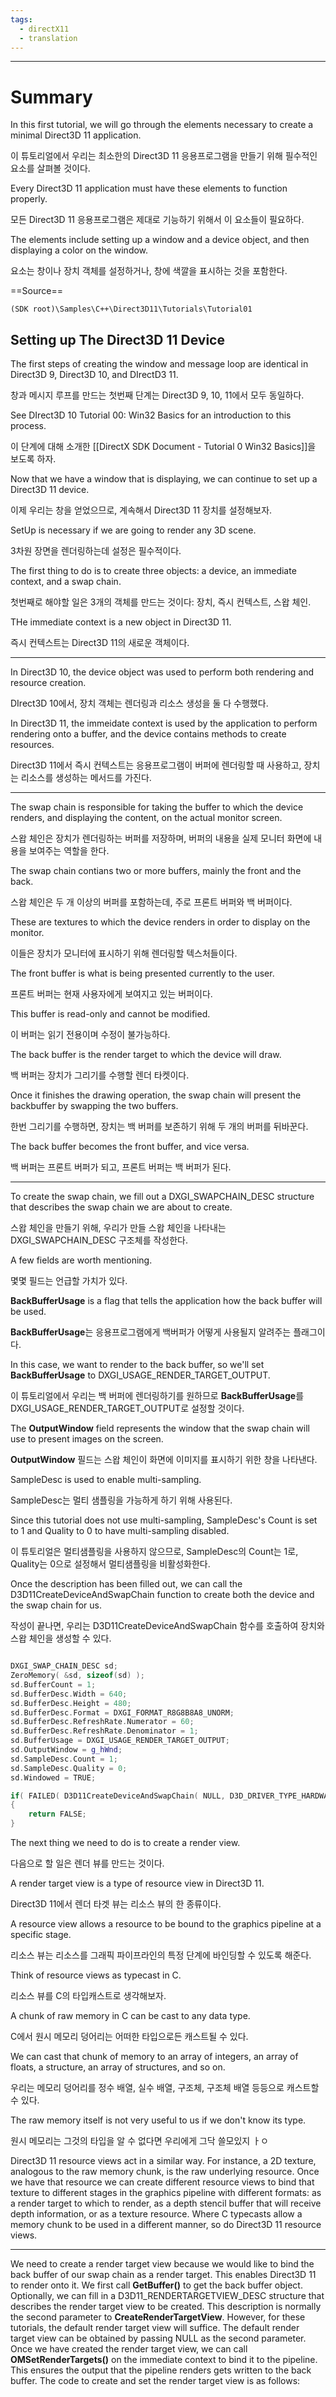 ```yaml
---
tags:
  - directX11
  - translation
---
```

---

# Summary

In this first tutorial, we will go through the elements necessary to create a minimal Direct3D 11 application.

이 튜토리얼에서 우리는 최소한의 Direct3D 11 응용프로그램을 만들기 위해 필수적인 요소를 살펴볼 것이다.

Every Direct3D 11 application must have these elements to function properly.

모든 Direct3D 11 응용프로그램은 제대로 기능하기 위해서 이 요소들이 필요하다.

The elements include setting up a window and a device object, and then displaying a color on the window.

요소는 창이나 장치 객체를 설정하거나, 창에 색깔을 표시하는 것을 포함한다.

==Source==

`(SDK root)\Samples\C++\Direct3D11\Tutorials\Tutorial01`

## Setting up The Direct3D 11 Device

The first steps of creating the window and message loop are identical in Direct3D 9, Direct3D 10, and DIrectD3 11.

창과 메시지 루프를 만드는 첫번째 단계는 Direct3D 9, 10, 11에서 모두 동일하다.

See DIrect3D 10 Tutorial 00: Win32 Basics for an introduction to this process.

이 단계에 대해 소개한 [[DirectX SDK Document - Tutorial 0 Win32 Basics]]을 보도록 하자.

Now that we have a window that is displaying, we can continue to set up a Direct3D 11 device.

이제 우리는 창을 얻었으므로, 계속해서 Direct3D 11 장치를 설정해보자.

SetUp is necessary if we are going to render any 3D scene.

3차원 장면을 렌더링하는데 설정은 필수적이다.

The first thing to do is to create three objects: a device, an immediate context, and a swap chain.

첫번째로 해야할 일은 3개의 객체를 만드는 것이다: 장치, 즉시 컨텍스트, 스왑 체인.

THe immediate context is a new object in Direct3D 11.

즉시 컨텍스트는 Direct3D 11의 새로운 객체이다.

---

In Direct3D 10, the device object was used to perform both rendering and resource creation.

DIrect3D 10에서, 장치 객체는 렌더링과 리소스 생성을 둘 다 수행했다.

In Direct3D 11, the immeidate context is used by the application to perform rendering onto a buffer, and the device contains methods to create resources.

Direct3D 11에서 즉시 컨텍스트는 응용프로그램이 버퍼에 렌더링할 때 사용하고, 장치는 리소스를 생성하는 메서드를 가진다.

---

The swap chain is responsible for taking the buffer to which the device renders, and displaying the content, on the actual monitor screen.

스왑 체인은 장치가 렌더링하는 버퍼를 저장하며, 버퍼의 내용을 실제 모니터 화면에 내용을 보여주는 역할을 한다.

The swap chain contians two or more buffers, mainly the front and the back.

스왑 체인은 두 개 이상의 버퍼를 포함하는데, 주로 프론트 버퍼와 백 버퍼이다.

These are textures to which the device renders in order to display on the monitor.

이들은 장치가 모니터에 표시하기 위해 렌더링할 텍스처들이다.

The front buffer is what is being presented currently to the user.

프론트 버퍼는 현재 사용자에게 보여지고 있는 버퍼이다.

This buffer is read-only and cannot be modified.

이 버퍼는 읽기 전용이며 수정이 불가능하다.

The back buffer is the render target to which the device will draw.

백 버퍼는 장치가 그리기를 수행할 렌더 타켓이다.

Once it finishes the drawing operation, the swap chain will present the backbuffer by swapping the two buffers.

한번 그리기를 수행하면, 장치는 백 버퍼를 보존하기 위해 두 개의 버퍼를 뒤바꾼다.

The back buffer becomes the front buffer, and vice versa.

백 버퍼는 프론트 버퍼가 되고, 프론트 버퍼는 백 버퍼가 된다.

---

To create the swap chain, we fill out a DXGI_SWAPCHAIN_DESC structure that describes the swap chain we are about to create.

스왑 체인을 만들기 위해, 우리가 만들 스왑 체인을 나타내는 DXGI_SWAPCHAIN_DESC 구조체를 작성한다.

A few fields are worth mentioning.

몇몇 필드는 언급할 가치가 있다.

**BackBufferUsage** is a flag that tells the application how the back buffer will be used.

**BackBufferUsage**는 응용프로그램에게 백버퍼가 어떻게 사용될지 알려주는 플래그이다.

In this case, we want to render to the back buffer, so we'll set **BackBufferUsage** to DXGI_USAGE_RENDER_TARGET_OUTPUT.

이 튜토리얼에서 우리는 백 버퍼에 렌더링하기를 원하므로 **BackBufferUsage**를 DXGI_USAGE_RENDER_TARGET_OUTPUT로 설정할 것이다.

The **OutputWindow** field represents the window that the swap chain will use to present images on the screen.

**OutputWindow** 필드는 스왑 체인이 화면에 이미지를 표시하기 위한 창을 나타낸다.


SampleDesc is used to enable multi-sampling.

SampleDesc는 멀티 샘플링을 가능하게 하기 위해 사용된다.

Since this tutorial does not use multi-sampling, SampleDesc's Count is set to 1 and Quality to 0 to have multi-sampling disabled.

이 튜토리얼은 멀티샘플링을 사용하지 않으므로, SampleDesc의 Count는 1로, Quality는 0으로 설정해서 멀티샘플링을 비활성화한다.

Once the description has been filled out, we can call the D3D11CreateDeviceAndSwapChain function to create both the device and the swap chain for us.

작성이 끝나면, 우리는 D3D11CreateDeviceAndSwapChain 함수를 호출하여 장치와 스왑 체인을
생성할 수 있다.

```cpp

DXGI_SWAP_CHAIN_DESC sd;
ZeroMemory( &sd, sizeof(sd) );
sd.BufferCount = 1;
sd.BufferDesc.Width = 640;
sd.BufferDesc.Height = 480;
sd.BufferDesc.Format = DXGI_FORMAT_R8G8B8A8_UNORM;
sd.BufferDesc.RefreshRate.Numerator = 60;
sd.BufferDesc.RefreshRate.Denominator = 1;
sd.BufferUsage = DXGI_USAGE_RENDER_TARGET_OUTPUT;
sd.OutputWindow = g_hWnd;
sd.SampleDesc.Count = 1;
sd.SampleDesc.Quality = 0;
sd.Windowed = TRUE;

if( FAILED( D3D11CreateDeviceAndSwapChain( NULL, D3D_DRIVER_TYPE_HARDWARE, NULL, 0, featureLevels, numFeatureLevels, D3D11_SDK_VERSION, &sd, &g_pSwapChain, &g_pd3dDevice, NULL, &g_pImmediateContext ) ) )
{
	return FALSE;
}

```

The next thing we need to do is to create a render view.

다음으로 할 일은 렌더 뷰를 만드는 것이다.

A render target view is a type of resource view in Direct3D 11.

Direct3D 11에서 렌더 타겟 뷰는 리소스 뷰의 한 종류이다.

A resource view allows a resource to be bound to the graphics pipeline at a specific stage.

리소스 뷰는 리소스를 그래픽 파이프라인의 특정 단계에 바인딩할 수 있도록 해준다.

Think of resource views as typecast in C.

리소스 뷰를 C의 타입캐스트로 생각해보자.

A chunk of raw memory in C can be cast to any data type.

C에서 원시 메모리 덩어리는 어떠한 타입으로든 캐스트될 수 있다.

We can cast that chunk of memory to an array of integers, an array of floats, a structure, an array of structures, and so on.

우리는 메모리 덩어리를 정수 배열, 실수 배열, 구조체, 구조체 배열 등등으로 캐스트할 수 있다.

The raw memory itself is not very useful to us if we don't know its type.

원시 메모리는 그것의 타입을 알 수 없다면 우리에게 그닥 쓸모있지 ㅏㅇ

Direct3D 11 resource views act in a similar way. For instance, a 2D texture, analogous to the raw memory chunk, is the raw underlying resource. Once we have that resource we can create different resource views to bind that texture to different stages in the graphics pipeline with different formats: as a render target to which to render, as a depth stencil buffer that will receive depth information, or as a texture resource. Where C typecasts allow a memory chunk to be used in a different manner, so do Direct3D 11 resource views.

---

We need to create a render target view because we would like to bind the back buffer of our swap chain as a render target. This enables Direct3D 11 to render onto it. We first call **GetBuffer()** to get the back buffer object. Optionally, we can fill in a D3D11_RENDERTARGETVIEW_DESC structure that describes the render target view to be created. This description is normally the second parameter to **CreateRenderTargetView**. However, for these tutorials, the default render target view will suffice. The default render target view can be obtained by passing NULL as the second parameter. Once we have created the render target view, we can call **OMSetRenderTargets()** on the immediate context to bind it to the pipeline. This ensures the output that the pipeline renders gets written to the back buffer. The code to create and set the render target view is as follows:
